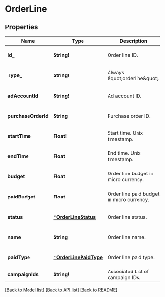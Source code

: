 # OrderLine

## Properties
Name | Type | Description | Notes
------------ | ------------- | ------------- | -------------
**Id_** | **String!** | Order line ID. | [optional] [default to null]
**Type_** | **String!** | Always \&quot;orderline\&quot;. | [optional] [default to null]
**adAccountId** | **String!** | Ad account ID. | [optional] [default to null]
**purchaseOrderId** | **String** | Purchase order ID. | [optional] [default to null]
**startTime** | **Float!** | Start time. Unix timestamp. | [optional] [default to null]
**endTime** | **Float** | End time. Unix timestamp. | [optional] [default to null]
**budget** | **Float** | Order line budget in micro currency. | [optional] [default to null]
**paidBudget** | **Float** | Order line paid budget in micro currency. | [optional] [default to null]
**status** | [***OrderLineStatus**](OrderLineStatus.md) | Order line status. | [optional] [default to null]
**name** | **String** | Order line name. | [optional] [default to null]
**paidType** | [***OrderLinePaidType**](OrderLinePaidType.md) | Order line paid type. | [optional] [default to null]
**campaignIds** | **String!** | Associated List of campaign IDs. | [default to null]

[[Back to Model list]](../README.md#documentation-for-models) [[Back to API list]](../README.md#documentation-for-api-endpoints) [[Back to README]](../README.md)


